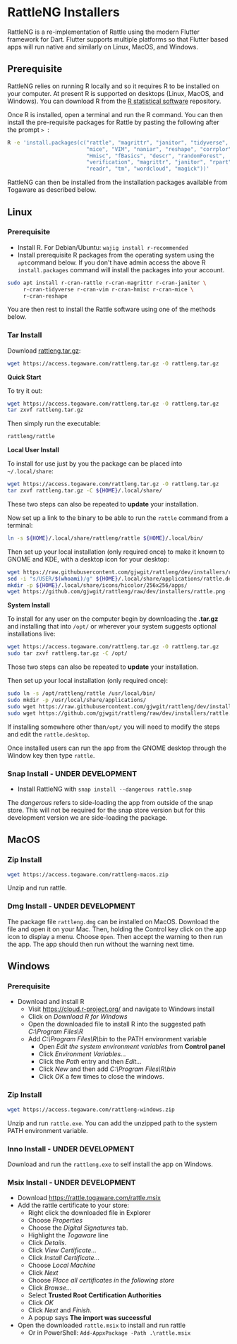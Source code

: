 # RattleNG Installers

RattleNG is a re-implementation of Rattle using the modern Flutter
framework for Dart. Flutter supports multiple platforms so that
Flutter based apps will run native and similarly on Linux, MacOS, and
Windows. 

## Prerequisite

RattleNG relies on running R locally and so it requires R to be
installed on your computer. At present R is supported on desktops
(Linux, MacOS, and Windows). You can download R from the [R
statistical software](https://cloud.r-project.org/) repository. 

Once R is installed, open a terminal and run the R command. You can then
install the pre-requisite packages for Rattle by pasting the following after the
prompt `> `:

```bash
R -e 'install.packages(c("rattle", "magrittr", "janitor", "tidyverse",
                         "mice", "VIM", "naniar", "reshape", "corrplor",
                         "Hmisc", "fBasics", "descr", "randomForest",
                         "verification", "magrittr", "janitor", "rpart",
                         "readr", "tm", "wordcloud", "magick"))'
```

RattleNG can then be installed from the installation packages
available from Togaware as described below.

## Linux

### Prerequisite

+ Install R. For Debian/Ubuntu: `wajig install r-recommended`
+ Install prerequisite R packages from the operating system using the `apt`command below. If you don't have admin access the above R `install.packages` command will install the packages into your account. 

```bash
sudo apt install r-cran-rattle r-cran-magrittr r-cran-janitor \
	 r-cran-tidyverse r-cran-vim r-cran-hmisc r-cran-mice \
	 r-cran-reshape
```

You are then rest to install the Rattle software using one of the methods below.

### Tar Install

Download
[rattleng.tar.gz](https://access.togaware.com/rattleng.tar.gz):

```bash
wget https://access.togaware.com/rattleng.tar.gz -O rattleng.tar.gz
```

**Quick Start**

To try it out:

```bash
wget https://access.togaware.com/rattleng.tar.gz -O rattleng.tar.gz
tar zxvf rattleng.tar.gz
```

Then simply run the executable:

```bash
rattleng/rattle
```

**Local User Install**

To install for use just by you the package can be placed into `~/.local/share`:

```bash
wget https://access.togaware.com/rattleng.tar.gz -O rattleng.tar.gz
tar zxvf rattleng.tar.gz -C ${HOME}/.local/share/
```

These two steps can also be repeated to **update** your installation.

Now set up a link to the binary to be able to run the `rattle` command
from a terminal:

```bash
ln -s ${HOME}/.local/share/rattleng/rattle ${HOME}/.local/bin/
```

Then set up your local installation (only required once) to make it
known to GNOME and KDE, with a desktop icon for your desktop:

```bash
wget https://raw.githubusercontent.com/gjwgit/rattleng/dev/installers/rattle.desktop -O ${HOME}/.local/share/applications/rattle.desktop
sed -i "s/USER/$(whoami)/g" ${HOME}/.local/share/applications/rattle.desktop
mkdir -p ${HOME}/.local/share/icons/hicolor/256x256/apps/
wget https://github.com/gjwgit/rattleng/raw/dev/installers/rattle.png -O ${HOME}/.local/share/icons/hicolor/256x256/apps/rattle.png
```

**System Install**

To install for any user on the computer begin by downloading the
**.tar.gz** and installing that into `/opt/` or wherever your system
suggests optional installations live:

```bash
wget https://access.togaware.com/rattleng.tar.gz -O rattleng.tar.gz
sudo tar zxvf rattleng.tar.gz -C /opt/
```

Those two steps can also be repeated to **update** your installation.

Then set up your local installation (only required once):

```bash
sudo ln -s /opt/rattleng/rattle /usr/local/bin/
sudo mkdir -p /usr/local/share/applications/
sudo wget https://raw.githubusercontent.com/gjwgit/rattleng/dev/installers/rattleng.desktop -O /usr/local/share/applications/rattle.desktop
sudo wget https://github.com/gjwgit/rattleng/raw/dev/installers/rattle.png -O /opt/rattleng/rattle.png
``` 

If installing somewhere other than`/opt/` you will need to modify the
steps and edit the `rattle.desktop`.

Once installed users can run the app from the GNOME desktop through
the Window key then type `rattle`.

### Snap Install - UNDER DEVELOPMENT

+ Install RattleNG with `snap install --dangerous rattle.snap`

The *dangerous* refers to side-loading the app from outside of the
snap store. This will not be required for the snap store version but
for this development version we are side-loading the package.

## MacOS

### Zip Install

```bash
wget https://access.togaware.com/rattleng-macos.zip
```

Unzip and run rattle.

### Dmg Install - UNDER DEVELOPMENT

The package file `rattleng.dmg` can be installed on MacOS. Download
the file and open it on your Mac. Then, holding the Control key click
on the app icon to display a menu. Choose `Open`. Then accept the
warning to then run the app. The app should then run without the
warning next time.

## Windows

### Prerequisite

+ Download and install R
  + Visit https://cloud.r-project.org/ and navigate to Windows install
  + Click on *Download R for Windows*
  + Open the downloaded file to install R into the suggested path
    *C:\Program Files\R*
  + Add *C:\Program Files\R\bin* to the PATH environment variable
    + Open *Edit the system environment variables* from **Control panel**
	+ Click *Environment Variables...*
	+ Click the *Path* entry and then *Edit...*
    + Click *New* and then add *C:\Program Files\R\bin*
    + Click *OK* a few times to close the windows.

### Zip Install

```bash
wget https://access.togaware.com/rattleng-windows.zip
```

Unzip and run `rattle.exe`. You can add the unzipped path to the
system PATH environment variable.

### Inno Install - UNDER DEVELOPMENT 

Download and run the `rattleng.exe` to self install the app on
Windows.

### Msix Install - UNDER DEVELOPMENT

+ Download https://rattle.togaware.com/rattle.msix
+ Add the rattle certificate to your store:
  + Right click the downloaded file in Explorer
  + Choose *Properties*
  + Choose the *Digital Signatures* tab. 
  + Highlight the *Togaware* line
  + Click *Details*. 
  + Click *View Certificate...* 
  + Click *Install Certificate...*
  + Choose *Local Machine*
  + Click *Next*
  + Choose *Place all certificates in the following store*
  + Click *Browse...*
  + Select **Trusted Root Certification Authorities**
  + Click *OK*
  + Click *Next* and *Finish*.
  + A popup says **The import was successful**
+ Open the downloaded `rattle.msix` to install and run rattle
  + Or in PowerShell: `Add-AppxPackage -Path .\rattle.msix`

